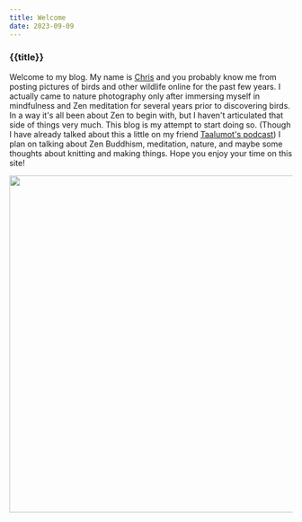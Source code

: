 ```yaml
---
title: Welcome
date: 2023-09-09
---
```

<h3>{{title}}</h3>

Welcome to my blog. My name is <a href="https://www.instagram.com/logicalpicture">Chris</a> and you probably know me from posting pictures of birds and other wildlife online for the past few years.
I actually came to nature photography only after immersing myself in mindfulness and Zen meditation for several years prior to discovering birds.
In a way it's all been about Zen to begin with, but I haven't articulated that side of things very much. This blog is my attempt to start doing so. (Though I have already talked about this a little on my friend <a href="https://taalumot.space/tiger-time/10" target="_blank" >Taalumot's podcast</a>) I plan 
on talking about Zen Buddhism, meditation, nature, and maybe some thoughts about knitting and making things. Hope you enjoy your time on this site!
<br/>

<div class="center center-block">
    <img src="/assets/img/milkweed.jpg" class="img-fluid mx-auto" height="height;"  width="600px;" style="display:block;"/>
</div>